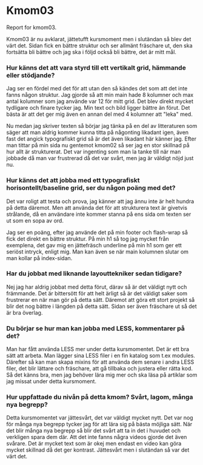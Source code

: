Kmom03
===============================

Report for kmom03.

Kmom03 är nu avklarat, jättetufft kursmoment men i slutändan så blev det värt det.
Sidan fick en bättre struktur och ser allmänt fräschare ut, den ska fortsätta bli bättre och jag
ska i följd också bli bättre, det är mitt mål.

<h3>Hur känns det att vara styrd till ett vertikalt grid, hämmande eller stödjande?</h3>

Jag ser en fördel med det för att utan den så kändes det som att det inte fanns någon struktur.
Jag gjorde så att min main hade 8 kolumner och max antal kolumner som jag använde var 12 för mitt grid.
Det blev direkt mycket tydligare och finare tycker jag. Min text och bild ligger bättre än förut. Det
bästa är att det ger mig även en annan del med 4 kolumner att "leka" med.

Nu medan jag skriver texten så börjar jag tänka på en del av litteraturen som säger att man aldrig kommer
kunna titta på någonting likadant igen, även fast det angick typografiskt grid så är det även likadant här känner
jag. Efter man tittar på min sida nu gentemot kmom02 så ser jag en stor skillnad på hur allt är strukturerat. Det
var ingenting som man la tanke till när man jobbade då man var frustrerad då det var svårt, men jag är väldigt nöjd
just nu.

<h3>Hur känns det att jobba med ett typografiskt horisontellt/baseline grid, ser du någon poäng med det?</h3>

Det var roligt att testa och prova, jag känner att jag ännu inte är helt hundra på detta däremot. Men att
använda det för att strukturera text är givetvis strålande, då en användare inte kommer stanna på ens sida om
texten ser ut som en sopa av ord.

Jag ser en poäng, efter jag använde det på min footer och flash-wrap så fick det direkt en bättre struktur.
På min h1 så tog jag mycket från exemplena, det gav mig en jättefräsch underline på min h1 som ger ett seriöst
intryck, enligt mig. Man kan även se när main kolumnen slutar om man kollar på index-sidan.

<h3>Har du jobbat med liknande layouttekniker sedan tidigare?</h3>

Nej jag har aldrig jobbat med detta förut, därav så är det väldigt nytt och främmande. Det är bittersött
för att helt ärligt så är det väldigt saker som frustrerar en när man gör på detta sätt. Däremot att
göra ett stort projekt så blir det nog bättre i längden på detta sätt. Sidan ser även fräschare ut så det är bra överlag.

<h3>Du börjar se hur man kan jobba med LESS, kommentarer på det?</h3>

Man har fått använda LESS mer under detta kursmomentet. Det är ett bra sätt att arbeta. Man lägger sina LESS filer i en fin katalog
som t.ex modules. Därefter så kan man skapa mixins för att använda dem senare i andra LESS filer, det blir lättare och fräschare, att
gå tillbaka och justera eller rätta kod. Så det känns bra, men jag behöver lära mig mer och ska läsa på artiklar som jag missat under
detta kursmoment.

<h3>Hur uppfattade du nivån på detta kmom? Svårt, lagom, många nya begrepp?</h3>

Detta kursmomentet var jättesvårt, det var väldigt mycket nytt. Det var nog för många nya begrepp tycker jag för att lära sig på bästa möjliga sätt.
När det blir många nya begrepp så blir det svårt att ta in det i huvudet och verkligen spara dem där. Att det inte fanns några videos gjorde det
även svårare. Det är mycket text som är okej men endast en video kan göra mycket skillnad då det ger kontrast. Jättesvårt men i slutändan så var
det värt det.
